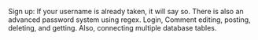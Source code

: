 Sign up: If your username is already taken, it will say so. There is also an advanced password system using regex. Login, Comment editing, posting, deleting, and getting. Also, connecting multiple database tables.
